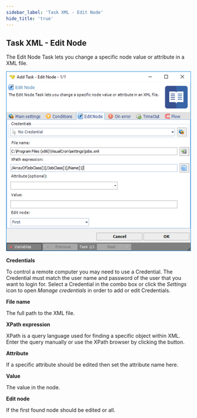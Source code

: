 ```yaml
---
sidebar_label: 'Task XML - Edit Node'
hide_title: 'true'
---
```


## Task XML - Edit Node

The Edit Node Task lets you change a specific node value or attribute in a XML file.

![](../../../../../static/img/taskxmleditnode.png)

**Credentials**

To control a remote computer you may need to use a Credential. The Credential must match the user name and password of the user that you want to login for. Select a Credential in the combo box or click the *Settings* icon to open *Manage credentials* in order to add or edit Credentials.
 
**File name**

The full path to the XML file.
 
**XPath expression**

XPath is a query language used for finding a specific object within XML. Enter the query manually or use the XPath browser by clicking the button.
 
**Attribute**

If a specific attribute should be edited then set the attribute name here.
 
**Value**

The value in the node.
 
**Edit node**

If the first found node should be edited or all.